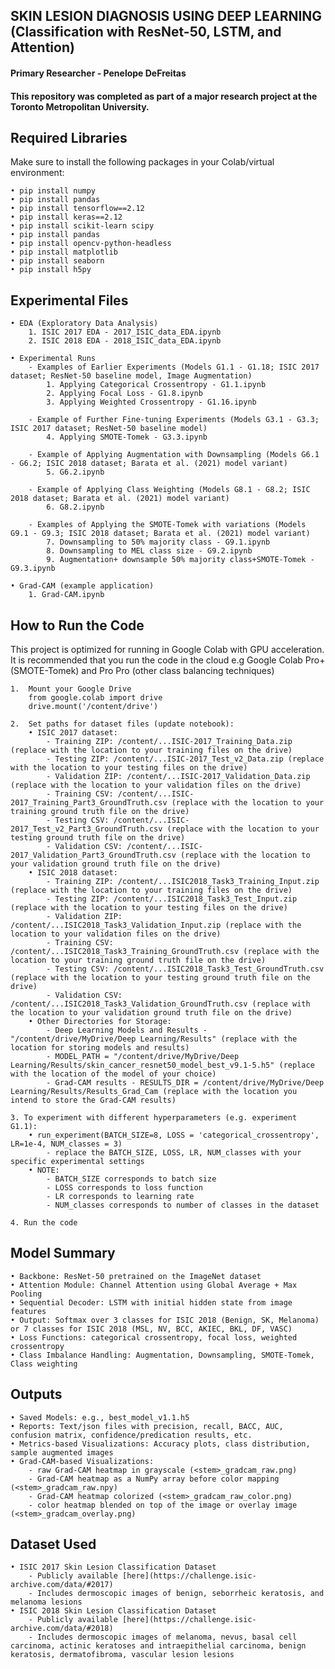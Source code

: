 ## SKIN LESION DIAGNOSIS USING DEEP LEARNING (Classification with ResNet-50, LSTM, and Attention)
#### Primary Researcher - Penelope DeFreitas 
#### This repository was completed as part of a major research project at the Toronto Metropolitan University.

## Required Libraries
Make sure to install the following packages in your Colab/virtual environment:

	• pip install numpy
	• pip install pandas
    • pip install tensorflow==2.12
    • pip install keras==2.12
    • pip install scikit-learn scipy
    • pip install pandas
    • pip install opencv-python-headless
    • pip install matplotlib
	• pip install seaborn
	• pip install h5py


## Experimental Files
    • EDA (Exploratory Data Analysis)
		1. ISIC 2017 EDA - 2017_ISIC_data_EDA.ipynb
		2. ISIC 2018 EDA - 2018_ISIC_data_EDA.ipynb
		
	• Experimental Runs
		- Examples of Earlier Experiments (Models G1.1 - G1.18; ISIC 2017 dataset; ResNet-50 baseline model, Image Augmentation)
			1. Applying Categorical Crossentropy - G1.1.ipynb
			2. Applying Focal Loss - G1.8.ipynb
			3. Applying Weighted Crossentropy - G1.16.ipynb
			
		- Example of Further Fine-tuning Experiments (Models G3.1 - G3.3; ISIC 2017 dataset; ResNet-50 baseline model)
			4. Applying SMOTE-Tomek - G3.3.ipynb
			
		- Example of Applying Augmentation with Downsampling (Models G6.1 - G6.2; ISIC 2018 dataset; Barata et al. (2021) model variant)
			5. G6.2.ipynb
			
		- Example of Applying Class Weighting (Models G8.1 - G8.2; ISIC 2018 dataset; Barata et al. (2021) model variant)
			6. G8.2.ipynb
			
		- Examples of Applying the SMOTE-Tomek with variations (Models G9.1 - G9.3; ISIC 2018 dataset; Barata et al. (2021) model variant)
			7. Downsampling to 50% majority class - G9.1.ipynb
			8. Downsampling to MEL class size - G9.2.ipynb
			9. Augmentation+ downsample 50% majority class+SMOTE-Tomek - G9.3.ipynb
		
	• Grad-CAM (example application)
		1. Grad-CAM.ipynb

## How to Run the Code
This project is optimized for running in Google Colab with GPU acceleration. It is recommended that you run the code in the cloud e.g Google Colab Pro+ (SMOTE-Tomek) and Pro Pro (other class balancing techniques)
	
    1.	Mount your Google Drive 
        from google.colab import drive
        drive.mount('/content/drive')
        
    2.  Set paths for dataset files (update notebook):
        • ISIC 2017 dataset:
			- Training ZIP: /content/...ISIC-2017_Training_Data.zip (replace with the location to your training files on the drive)
			- Testing ZIP: /content/...ISIC-2017_Test_v2_Data.zip (replace with the location to your testing files on the drive)
			- Validation ZIP: /content/...ISIC-2017_Validation_Data.zip (replace with the location to your validation files on the drive)
			- Training CSV: /content/...ISIC-2017_Training_Part3_GroundTruth.csv (replace with the location to your training ground truth file on the drive)
			- Testing CSV: /content/...ISIC-2017_Test_v2_Part3_GroundTruth.csv (replace with the location to your testing ground truth file on the drive)
			- Validation CSV: /content/...ISIC-2017_Validation_Part3_GroundTruth.csv (replace with the location to your validation ground truth file on the drive)
		• ISIC 2018 dataset:
			- Training ZIP: /content/...ISIC2018_Task3_Training_Input.zip (replace with the location to your training files on the drive)
			- Testing ZIP: /content/...ISIC2018_Task3_Test_Input.zip (replace with the location to your testing files on the drive)
			- Validation ZIP: /content/...ISIC2018_Task3_Validation_Input.zip (replace with the location to your validation files on the drive)
			- Training CSV: /content/...ISIC2018_Task3_Training_GroundTruth.csv (replace with the location to your training ground truth file on the drive)
			- Testing CSV: /content/...ISIC2018_Task3_Test_GroundTruth.csv (replace with the location to your testing ground truth file on the drive)
			- Validation CSV: /content/...ISIC2018_Task3_Validation_GroundTruth.csv (replace with the location to your validation ground truth file on the drive)
		• Other Directories for Storage:
			- Deep Learning Models and Results - "/content/drive/MyDrive/Deep Learning/Results" (replace with the location for storing models and results)
			- MODEL_PATH = "/content/drive/MyDrive/Deep Learning/Results/skin_cancer_resnet50_model_best_v9.1-5.h5" (replace with the location of the model of your choice)
			- Grad-CAM results - RESULTS_DIR = /content/drive/MyDrive/Deep Learning/Results/Results_Grad_Cam (replace with the location you intend to store the Grad-CAM results)

    3. To experiment with different hyperparameters (e.g. experiment G1.1):
        • run_experiment(BATCH_SIZE=8, LOSS = 'categorical_crossentropy', LR=1e-4, NUM_classes = 3)
			- replace the BATCH_SIZE, LOSS, LR, NUM_classes with your specific experimental settings
		• NOTE:
			- BATCH_SIZE corresponds to batch size
			- LOSS corresponds to loss function
			- LR corresponds to learning rate
			- NUM_classes corresponds to number of classes in the dataset

    4. Run the code 

## Model Summary
	• Backbone: ResNet-50 pretrained on the ImageNet dataset
	• Attention Module: Channel Attention using Global Average + Max Pooling
	• Sequential Decoder: LSTM with initial hidden state from image features
	• Output: Softmax over 3 classes for ISIC 2018 (Benign, SK, Melanoma) or 7 classes for ISIC 2018 (MSL, NV, BCC, AKIEC, BKL, DF, VASC)
	• Loss Functions: categorical crossentropy, focal loss, weighted crossentropy
	• Class Imbalance Handling: Augmentation, Downsampling, SMOTE-Tomek, Class weighting

## Outputs
	• Saved Models: e.g., best_model_v1.1.h5
	• Reports: Text/json files with precision, recall, BACC, AUC, confusion matrix, confidence/predication results, etc.
	• Metrics-based Visualizations: Accuracy plots, class distribution, sample augmented images
	• Grad-CAM-based Visualizations:
		- raw Grad-CAM heatmap in grayscale (<stem>_gradcam_raw.png)
		- Grad-CAM heatmap as a NumPy array before color mapping (<stem>_gradcam_raw.npy)
		- Grad-CAM heatmap colorized (<stem>_gradcam_raw_color.png)
		- color heatmap blended on top of the image or overlay image (<stem>_gradcam_overlay.png)
		
## Dataset Used
	• ISIC 2017 Skin Lesion Classification Dataset
		- Publicly available [here](https://challenge.isic-archive.com/data/#2017)
		- Includes dermoscopic images of benign, seborrheic keratosis, and melanoma lesions
	• ISIC 2018 Skin Lesion Classification Dataset
		- Publicly available [here](https://challenge.isic-archive.com/data/#2018)
		- Includes dermoscopic images of melanoma, nevus, basal cell carcinoma, actinic keratoses and intraepithelial carcinoma, benign keratosis, dermatofibroma, vascular lesion lesions
